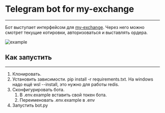 # Telegram bot for my-exchange

-------
Бот выступает интерфейсом для [my-exchange](https://github.com/Kharitopolus/my-exchange). Через него можно смотрет текущие котировки, авторизоваться и выставлять ордера.

![example](./exchange.gif)

## Как запустить

-----
1. Клонировать.
2. Установить зависимости. pip install -r requirements.txt. На windows надо ещё wsl --install, это нужно для работы redis.
3. Сконфигурировать бота.
   1. В .env.example вставить свой токен бота.
   2. Переименовать .env.example в .env
4. Запустить bot.py 
